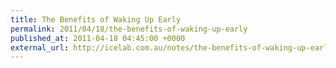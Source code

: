 ```yaml
---
title: The Benefits of Waking Up Early
permalink: 2011/04/18/the-benefits-of-waking-up-early
published_at: 2011-04-18 04:45:00 +0000
external_url: http://icelab.com.au/notes/the-benefits-of-waking-up-early/
---
```

